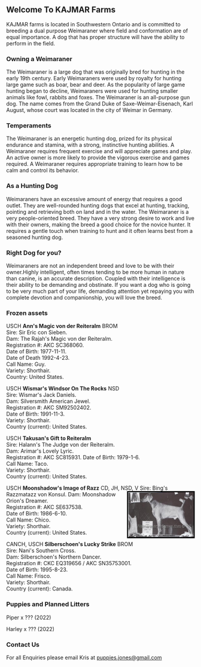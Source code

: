 ## Welcome To KAJMAR Farms

KAJMAR farms is located in Southwestern Ontario and is committed to breeding a dual purpose Weimaraner where field and conformation are of equal importance. A dog that has proper structure will have the ability to perform in the field.

### Owning a Weimaraner

The Weimaraner is a large dog that was originally bred for hunting in the early 19th century. Early Weimaraners were used by royalty for hunting large game such as boar, bear and deer. As the popularity of large game hunting began to decline, Weimaraners were used for hunting smaller animals like fowl, rabbits and foxes.
The Weimaraner is an all-purpose gun dog. The name comes from the Grand Duke of Saxe-Weimar-Eisenach, Karl August, whose court was located in the city of Weimar in Germany.

### Temperaments

The Weimaraner is an energetic hunting dog, prized for its physical endurance and stamina, with a strong, instinctive hunting abilities.  A Weimaraner requires frequent exercise and will appreciate games and play. An active owner is more likely to provide the vigorous exercise and games required. A Weimaraner requires appropriate training to learn how to be calm and control its behavior.

### As a Hunting Dog

Weimaraners have an excessive amount of energy that requires a good outlet. They are well-rounded hunting dogs that excel at hunting, tracking, pointing and retrieving both on land and in the water. The Weimaraner is a very people-oriented breed. They have a very strong desire to work and live with their owners, making the breed a good choice for the novice hunter. It requires a gentle touch when training to hunt and it often learns best from a seasoned hunting dog.

### Right Dog for you?
Weimaraners are not an independent breed and love to be with their owner.Highly intelligent, often times tending to be more human in nature than canine, is an accurate description. Coupled with their intelligence is their ability to be demanding and obstinate. If you want a dog who is going to be very much part of your life, demanding attention yet repaying you with complete devotion and companionship, you will love the breed.

### Frozen assets

USCH **Ann's Magic von der Reiteralm** BROM  
Sire: Sir Eric con Sieben.  
Dam: The Rajah's Magic von der Reiteralm.  
Registration #: AKC SC368060.  
Date of Birth: 1977-11-11.  
Date of Death 1992-4-23.  
Call Name: Guy.  
Variety: Shorthair.  
Country: United States.  

USCH **Wismar's Windsor On The Rocks** NSD  
Sire: Wismar's Jack Daniels.  
Dam: Silversmith American Jewel.  
Registration #: AKC SM92502402.  
Date of Birth: 1991-11-3.  
Variety: Shorthair.  
Country (current): United States.  

USCH **Takusan's Gift to Reiteralm**  
Sire: Halann's The Judge von der Reiteralm.   
Dam: Arimar's Lovely Lyric.   
Registration #: AKC SC815931. 
Date of Birth: 1979-1-6.  
Call Name: Taco.  
Variety: Shorthair.  
Country (current): United States.  

USCH **Moonshadow's Image of Razz** CD, JH, NSD, V 
Sire: Bing's Razzmatazz von Konsul.   <img src="assets/images/moonshadow.jpeg" alt="" style="width:175px;height:120px;border:3px solid black;float:right">
Dam: Moonshadow Orion's Dreamer.  
Registration #: AKC SE637538.  
Date of Birth: 1986-6-10.  
Call Name: Chico.  
Variety: Shorthair.  
Country (current): United States.  

CANCH, USCH **Silberschoen's Lucky Strike** BROM  
Sire: Nani's Southern Cross.  
Dam: Silberschoen's Northern Dancer.  
Registration #: CKC EQ319656 / AKC SN35753001.  
Date of Birth: 1995-8-23.  
Call Name: Frisco.  
Variety: Shorthair.  
Country (current): Canada.  

### Puppies and Planned Litters

Piper x ??? (2022)

Harley x ??? (2022)

### Contact Us
For all Enquiries please email Kris at puppies.jones@gmail.com

